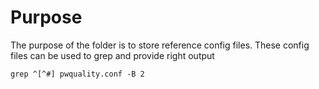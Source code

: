 # Purpose

The purpose of the folder is to 
store reference config files.
These config files can be used
to grep and provide right output

`grep ^[^#] pwquality.conf -B 2`
